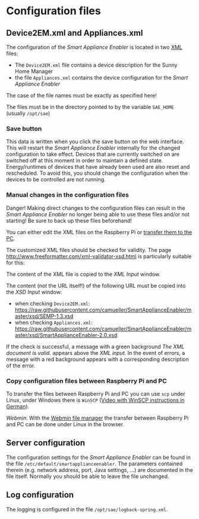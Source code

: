 # Configuration files
## Device2EM.xml and Appliances.xml
The configuration of the *Smart Appliance Enabler* is located in two [XML](https://de.wikipedia.org/wiki/Extensible_Markup_Language) files:
* The `Device2EM.xml` file contains a device description for the Sunny Home Manager
* the file `Appliances.xml` contains the device configuration for the *Smart Appliance Enabler*

The case of the file names must be exactly as specified here!

The files must be in the directory pointed to by the variable `SAE_HOME` (usually `/opt/sae`)

### Save button
This data is written when you click the save button on the web interface. This will restart the *Smart Appliance Enabler* internally for the changed configuration to take effect. Devices that are currently switched on are switched off at this moment in order to maintain a defined state. Energy/runtimes of devices that have already been used are also reset and rescheduled. To avoid this, you should change the configuration when the devices to be controlled are not running.

### Manual changes in the configuration files
Danger! Making direct changes to the configuration files can result in the *Smart Appliance Enabler* no longer being able to use these files and/or not starting! Be sure to back up these files beforehand!

You can either edit the XML files on the Raspberry Pi or [transfer them to the PC](#scp).

The customized XML files should be checked for validity. The page http://www.freeformatter.com/xml-validator-xsd.html is particularly suitable for this:

The content of the XML file is copied to the *XML Input* window.

The content (not the URL itself!) of the following URL must be copied into the *XSD Input* window:
* when checking `Device2EM.xml`: https://raw.githubusercontent.com/camueller/SmartApplianceEnabler/master/xsd/SEMP-1.3.xsd
* when checking `Appliances.xml`: https://raw.githubusercontent.com/camueller/SmartApplianceEnabler/master/xsd/SmartApplianceEnabler-2.0.xsd

If the check is successful, a message with a green background *The XML document is valid.* appears above the *XML input*. In the event of errors, a message with a red background appears with a corresponding description of the error.

### <a name="scp"></a> Copy configuration files between Raspberry Pi and PC


To transfer the files between Raspberry Pi and PC you can use `scp` under Linux, under Windows there is `WinSCP` ([Video with WinSCP instructions in German](https://www.youtube.com/watch?v=z6yJDMjTdMg )).

*Webmin*: With the [Webmin file manager](Webmin_DE.md) the transfer between Raspberry Pi and PC can be done under Linux in the browser.

## <a name="etc-default-smartapplianceenabler"></a> Server configuration


The configuration settings for the *Smart Appliance Enabler* can be found in the file `/etc/default/smartapplianceenabler`. The parameters contained therein (e.g. network address, port, Java settings, ...) are documented in the file itself. Normally you should be able to leave the file unchanged.

## <a name="log configuration"></a> Log configuration

The logging is configured in the file `/opt/sae/logback-spring.xml`.
